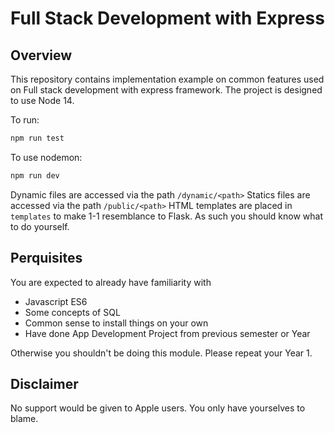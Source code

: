 # Full Stack Development with Express

## Overview

This repository contains implementation example on common features used on Full stack development with express framework.
The project is designed to use Node 14.

To run:

```powershell
npm run test
```

To use nodemon:

```powershell
npm run dev
```

Dynamic files are accessed via the path `/dynamic/<path>`
Statics files are accessed via the path `/public/<path>`
HTML templates are placed in `templates` to make 1-1 resemblance to Flask. 
As such you should know what to do yourself.

## Perquisites

You are expected to already have familiarity with

- Javascript ES6
- Some concepts of SQL
- Common sense to install things on your own
- Have done App Development Project from previous semester or Year

Otherwise you shouldn't be doing this module. Please repeat your Year 1.

## Disclaimer

No support would be given to Apple users. You only have yourselves to blame.